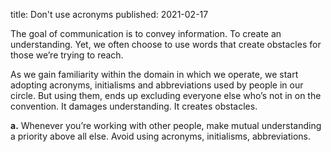 title: Don't use acronyms
published: 2021-02-17

The goal of communication is to convey information. To create an understanding. Yet, we often choose to use words that create obstacles for those we’re trying to reach.

As we gain familiarity within the domain in which we operate, we start adopting acronyms, initialisms and abbreviations used by people in our circle. But using them, ends up excluding everyone else who’s not in on the convention. It damages understanding. It creates obstacles.

**a.** Whenever you’re working with other people, make mutual understanding a priority above all else. Avoid using acronyms, initialisms, abbreviations.
